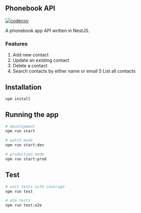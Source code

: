 ## Phonebook API

[![codecov](https://codecov.io/gh/ifaisalalam/phonebook-api/branch/master/graph/badge.svg?token=97PSQYQKPA)](https://codecov.io/gh/ifaisalalam/phonebook-api)

A phonebook app API written in NestJS.

### Features

1. Add new contact
2. Update an existing contact
3. Delete a contact
4. Search contacts by either name or email
5 List all contacts

## Installation

```bash
npm install
```

## Running the app

```bash
# development
npm run start

# watch mode
npm run start:dev

# production mode
npm run start:prod
```

## Test

```bash
# unit tests with coverage
npm run test

# e2e tests
npm run test:e2e
```
